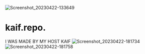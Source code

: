 ![Screenshot_20230422-133649](https://user-images.githubusercontent.com/98528577/233779044-18abf5aa-d868-46fb-a9b8-54c248a131c4.png)
# kaif.repo.
I WAS MADE BY MY HOST KAIF
![Screenshot_20230422-181734](https://user-images.githubusercontent.com/98528577/233785793-d3917d86-d7de-45fc-9277-61f3267f9cba.png)
![Screenshot_20230422-181758](https://user-images.githubusercontent.com/98528577/233785794-85d110ec-7b6a-4e57-9f57-9e15c2cc4a01.png)
